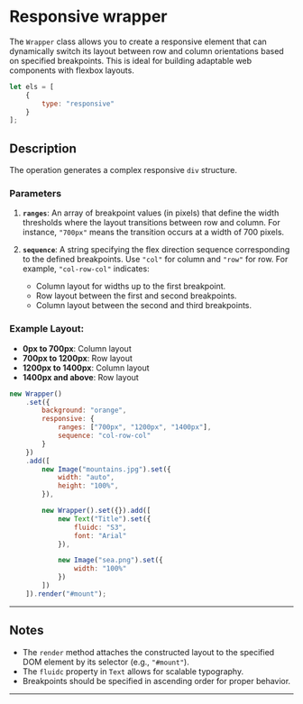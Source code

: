 # Responsive wrapper

 The `Wrapper` class allows you to create a responsive element that can dynamically switch its layout between row and column orientations based on specified breakpoints. This is ideal for building adaptable web components with flexbox layouts.
```js
let els = [
    {
        type: "responsive"
    }
];
```

## Description
The operation generates a complex responsive `div` structure.

### Parameters
1. **`ranges`**: An array of breakpoint values (in pixels) that define the width thresholds where the layout transitions between row and column. For instance, `"700px"` means the transition occurs at a width of 700 pixels.

2. **`sequence`**: A string specifying the flex direction sequence corresponding to the defined breakpoints. Use `"col"` for column and `"row"` for row. For example, `"col-row-col"` indicates:
   - Column layout for widths up to the first breakpoint.
   - Row layout between the first and second breakpoints.
   - Column layout between the second and third breakpoints.

### Example Layout:
- **0px to 700px**: Column layout
- **700px to 1200px**: Row layout
- **1200px to 1400px**: Column layout
- **1400px and above**: Row layout


```js
new Wrapper() 
	.set({
		background: "orange",
		responsive: {
			ranges: ["700px", "1200px", "1400px"],
			sequence: "col-row-col"
		}
	})
	.add([
		new Image("mountains.jpg").set({
			width: "auto",
			height: "100%",
		}),

        new Wrapper().set({}).add([
            new Text("Title").set({
                fluidc: "S3",
                font: "Arial"
            }),

            new Image("sea.png").set({
                width: "100%"
            })
        ])
	]).render("#mount"); 
```


---

## Notes
- The `render` method attaches the constructed layout to the specified DOM element by its selector (e.g., `"#mount"`).
- The `fluidc` property in `Text` allows for scalable typography.
- Breakpoints should be specified in ascending order for proper behavior.

---
